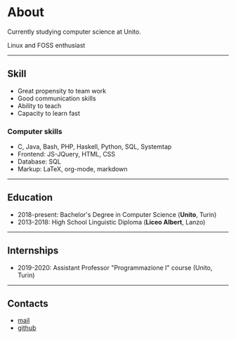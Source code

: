 # About

<!-- ![](assets/portrait.JPG) -->

Currently studying computer science at Unito.

Linux and FOSS enthusiast

---

## Skill

- Great propensity to team work
- Good communication skills
- Ability to teach
- Capacity to learn fast

### Computer skills 

- C, Java, Bash, PHP, Haskell, Python, SQL, Systemtap
- Frontend: JS-JQuery, HTML, CSS
- Database: SQL
- Markup: LaTeX, org-mode, markdown

---

## Education

- 2018-present: Bachelor's Degree in Computer Science (**Unito**, Turin)
- 2013-2018: High School Linguistic Diploma (**Liceo Albert**, Lanzo)

---

## Internships

- 2019-2020: Assistant Professor "Programmazione I" course (Unito, Turin)

---

## Contacts

- [mail](mailto:fedeztk@tutanota.com)
- [github](https://github.com/fedeztk)


